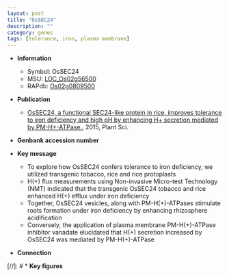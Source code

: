 ```yaml
---
layout: post
title: "OsSEC24"
description: ""
category: genes
tags: [tolerance, iron, plasma membrane]
---
```


* **Information**  
    + Symbol: OsSEC24  
    + MSU: [LOC_Os02g56500](http://rice.plantbiology.msu.edu/cgi-bin/ORF_infopage.cgi?orf=LOC_Os02g56500)  
    + RAPdb: [Os02g0809500](http://rapdb.dna.affrc.go.jp/viewer/gbrowse_details/irgsp1?name=Os02g0809500)  

* **Publication**  
    + [OsSEC24, a functional SEC24-like protein in rice, improves tolerance to iron deficiency and high pH by enhancing H+ secretion mediated by PM-H+-ATPase.](http://www.ncbi.nlm.nih.gov/pubmed?term=OsSEC24,+a+functional+SEC24-like+protein+in+rice,+improves+tolerance+to+iron+deficiency+and+high+pH+by+enhancing+H++secretion+mediated+by+PM-H+-ATPase.%5BTitle%5D), 2015, Plant Sci.

* **Genbank accession number**  

* **Key message**  
    + To explore how OsSEC24 confers tolerance to iron deficiency, we utilized transgenic tobacco, rice and rice protoplasts
    + H(+) flux measurements using Non-invasive Micro-test Technology (NMT) indicated that the transgenic OsSEC24 tobacco and rice enhanced H(+) efflux under iron deficiency
    + Together, OsSEC24 vesicles, along with PM-H(+)-ATPases stimulate roots formation under iron deficiency by enhancing rhizosphere acidification
    + Conversely, the application of plasma membrane PM-H(+)-ATPase inhibitor vanadate elucidated that H(+) secretion increased by OsSEC24 was mediated by PM-H(+)-ATPase

* **Connection**  

[//]: # * **Key figures**  


